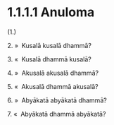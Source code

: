 # 1.1.1.1 Anuloma

(1.)

2\. »  Kusalā kusalā dhammā?

3\. «  Kusalā dhammā kusalā?

4\. »  Akusalā akusalā dhammā?

5\. «  Akusalā dhammā akusalā?

6\. »  Abyākatā abyākatā dhammā?

7\. «  Abyākatā dhammā abyākatā?
